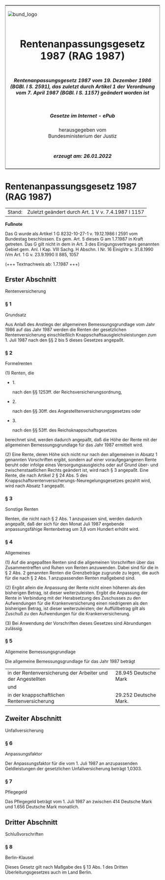 <span id="DECKBLATT.html"></span>

<table border="0" frame="border" width="100%">

<tr valign="top">

<td align="left">

![bund\_logo](BfJ_2021_Web_de_de.gif)

</td>

<td align="right">

 

</td>

</tr>

<tr align="center" valign="middle">

<td colspan="2">

# Rentenanpassungsgesetz 1987 (RAG 1987)

</td>

</tr>

<tr align="center" valign="middle">

<td colspan="2">

##### Rentenanpassungsgesetz 1987 vom 19. Dezember 1986 (BGBl. I S. 2591), das zuletzt durch Artikel 1 der Verordnung vom 7. April 1987 (BGBl. I S. 1157) geändert worden ist

</td>

</tr>

<tr align="center" valign="middle">

<td colspan="2">

  
  

##### Gesetze im Internet - ePub  
  
herausgegeben vom  
Bundesministerium der Justiz

</td>

</tr>

<tr align="center" valign="bottom">

<td colspan="2">

  
  

##### erzeugt am: 26.01.2022

</td>

</tr>

</table>

<span id="BJNR125910986.html"></span>

# Rentenanpassungsgesetz 1987 (RAG 1987)

<div>

<div class="jnhtml">

|        |                                                    |
| ------ | -------------------------------------------------- |
| Stand: | Zuletzt geändert durch Art. 1 V v. 7.4.1987 I 1157 |

</div>

</div>

<div>

  
**Fußnote**

<div class="jnhtml">

<div>

<div class="jurAbsatz">

Das G wurde als Artikel 1 G 8232-10-27-1 v. 19.12.1986 I 2591 vom
Bundestag beschlossen. Es gem. Art. 5 dieses G am 1.7.1987 in Kraft
getreten. Das G gilt nicht in dem in Art. 3 des Einigungsvertrages
genannten Gebiet gem. Anl. I Kap. VIII Sachg. H Abschn. I Nr. 16
EinigVtr v. 31.8.1990 iVm Art. 1 G v. 23.9.1990 II 885, 1057

</div>

<div class="jurAbsatz">

  
(+++ Textnachweis ab: 1.7.1987 +++)

</div>

</div>

</div>

</div>

<span id="BJNR125910986BJNG000100326.html"></span>

## Erster Abschnitt  
Rentenversicherung

<span id="BJNR125910986BJNE000400326.html"></span>

### § 1  
Grundsatz

<div>

<div class="jnhtml">

<div>

<div class="jurAbsatz">

Aus Anlaß des Anstiegs der allgemeinen Bemessungsgrundlage vom Jahr 1986
auf das Jahr 1987 werden die Renten der gesetzlichen Rentenversicherung
einschließlich Knappschaftsausgleichsleistungen zum 1. Juli 1987 nach
den §§ 2 bis 5 dieses Gesetzes angepaßt.

</div>

</div>

</div>

</div>

<span id="BJNR125910986BJNE000500326.html"></span>

### § 2  
Formelrenten

<div>

<div class="jnhtml">

<div>

<div class="jurAbsatz">

(1) Renten, die

  - 1\.
    
    <div style="">
    
    nach den §§ 1253ff. der Reichsversicherungsordnung,
    
    </div>

  - 2\.
    
    <div style="">
    
    nach den §§ 30ff. des Angestelltenversicherungsgesetzes oder
    
    </div>

  - 3\.
    
    <div style="">
    
    nach den §§ 53ff. des Reichsknappschaftsgesetzes
    
    </div>

berechnet sind, werden dadurch angepaßt, daß die Höhe der Rente mit der
allgemeinen Bemessungsgrundlage für das Jahr 1987 ermittelt wird.

</div>

<div class="jurAbsatz">

(2) Eine Rente, deren Höhe sich nicht nur nach den allgemeinen in Absatz
1 genannten Vorschriften ergibt, sondern auf einer voraufgegangenen
Rente beruht oder infolge eines Versorgungsausgleichs oder auf Grund
über- und zwischenstaatlichen Rechts geändert ist, wird nach § 3
angepaßt. Eine Rente, die nach Artikel 2 § 24 Abs. 5 des
Knappschaftsrentenversicherungs-Neuregelungsgesetzes gezahlt wird, wird
nach Absatz 1 angepaßt.

</div>

</div>

</div>

</div>

<span id="BJNR125910986BJNE000601308.html"></span>

### § 3  
Sonstige Renten

<div>

<div class="jnhtml">

<div>

<div class="jurAbsatz">

Renten, die nicht nach § 2 Abs. 1 anzupassen sind, werden dadurch
angepaßt, daß der sich für den Monat Juli 1987 ergebende
anpassungsfähige Rentenbetrag um 3,8 vom Hundert erhöht wird.

</div>

</div>

</div>

</div>

<span id="BJNR125910986BJNE000700326.html"></span>

### § 4  
Allgemeines

<div>

<div class="jnhtml">

<div>

<div class="jurAbsatz">

(1) Auf die angepaßten Renten sind die allgemeinen Vorschriften über das
Zusammentreffen und Ruhen von Renten anzuwenden. Dabei sind für die in §
2 Abs. 2 genannten Renten die Grenzbeträge zugrunde zu legen, die auch
für die nach § 2 Abs. 1 anzupassenden Renten maßgebend sind.

</div>

<div class="jurAbsatz">

(2) Ergibt allein die Anpassung der Rente nicht einen höheren als den
bisherigen Betrag, ist dieser weiterzuleisten. Ergibt die Anpassung der
Rente in Verbindung mit der Herabsetzung des Zuschusses zu den
Aufwendungen für die Krankenversicherung einen niedrigeren als den
bisherigen Betrag, ist dieser weiterzuleisten; der Auffüllbetrag gilt
als Zuschuß zu den Aufwendungen für die Krankenversicherung.

</div>

<div class="jurAbsatz">

(3) Bei Anwendung der Vorschriften dieses Gesetzes sind Abrundungen
zulässig.

</div>

</div>

</div>

</div>

<span id="BJNR125910986BJNE000801308.html"></span>

### § 5  
Allgemeine Bemessungsgrundlage

<div>

<div class="jnhtml">

<div>

<div class="jurAbsatz">

Die allgemeine Bemessungsgrundlage für das Jahr 1987 beträgt  

|                                                             |                       |
| :---------------------------------------------------------- | :-------------------- |
| in der Rentenversicherung der Arbeiter und der Angestellten | 28.945 Deutsche Mark  |
| und                                                         |                       |
| in der knappschaftlichen Rentenversicherung                 | 29.252 Deutsche Mark. |

</div>

</div>

</div>

</div>

<span id="BJNR125910986BJNG000200326.html"></span>

## Zweiter Abschnitt  
Unfallversicherung

<span id="BJNR125910986BJNE000901308.html"></span>

### § 6  
Anpassungsfaktor

<div>

<div class="jnhtml">

<div>

<div class="jurAbsatz">

Der Anpassungsfaktor für die vom 1. Juli 1987 an anzupassenden
Geldleistungen der gesetzlichen Unfallversicherung beträgt 1,0303.

</div>

</div>

</div>

</div>

<span id="BJNR125910986BJNE001001308.html"></span>

### § 7  
Pflegegeld

<div>

<div class="jnhtml">

<div>

<div class="jurAbsatz">

Das Pflegegeld beträgt vom 1. Juli 1987 an zwischen 414 Deutsche Mark
und 1.656 Deutsche Mark monatlich.

</div>

</div>

</div>

</div>

<span id="BJNR125910986BJNG000300326.html"></span>

## Dritter Abschnitt  
Schlußvorschriften

<span id="BJNR125910986BJNE001100326.html"></span>

### § 8  
Berlin-Klausel

<div>

<div class="jnhtml">

<div>

<div class="jurAbsatz">

Dieses Gesetz gilt nach Maßgabe des § 13 Abs. 1 des Dritten
Überleitungsgesetzes auch im Land Berlin.

</div>

</div>

</div>

</div>
